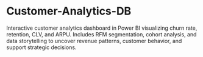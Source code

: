 # Customer-Analytics-DB
Interactive customer analytics dashboard in Power BI visualizing churn rate, retention, CLV, and ARPU. Includes RFM segmentation, cohort analysis, and data storytelling to uncover revenue patterns, customer behavior, and support strategic decisions.
